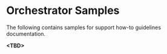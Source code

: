 # Orchestrator Samples
The following contains samples for support how-to guidelines documentation.

__\<TBD>__
